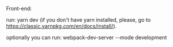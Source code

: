Front-end:

run: yarn dev
(if you don't have yarn installed, please, go to https://classic.yarnpkg.com/en/docs/install/).

optionally you can run: webpack-dev-server --mode development
